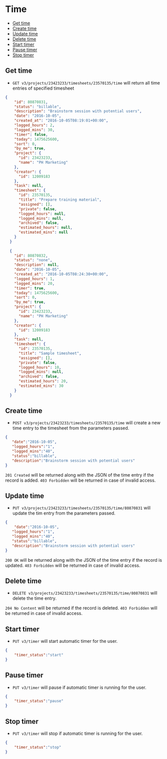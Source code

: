 Time
====================

* [Get time](#get-time) 
* [Create time](#create-time)
* [Update time](#update-time)
* [Delete time](#delete-time)
* [Start timer](#start-timer)
* [Pause timer](#pause-timer)
* [Stop timer](#stop-timer)

Get time
----------------

* `GET v3/projects/23423233/timesheets/23570135/time` will return all time entries of specified timesheet

```json
{
    "id": 80870831,
    "status": "billable",
    "description": "Brainstorm session with potential users",
    "date": "2016-10-05",
    "created_at": "2016-10-05T08:19:01+00:00",
    "logged_hours": 2,
    "logged_mins": 30,
    "timer": false,
    "today": 1475625600,
    "sort": 0,
    "by_me": true,
    "project": {
      "id": 23423233,
      "name": "PH Marketing"
    },
    "creator": {
      "id": 12009183
    },
    "task": null,
    "timesheet": {
      "id": 23570135,
      "title": "Prepare training material",
      "assigned": [],
      "private": false,
      "logged_hours": null,
      "logged_mins": null,
      "archived": false,
      "estimated_hours": null,
      "estimated_mins": null
    }
  }
  
  {
    "id": 80870832,
    "status": "none",
    "description": null,
    "date": "2016-10-05",
    "created_at": "2016-10-05T08:24:30+00:00",
    "logged_hours": 1,
    "logged_mins": 20,
    "timer": true,
    "today": 1475625600,
    "sort": 0,
    "by_me": true,
    "project": {
      "id": 23423233,
      "name": "PH Marketing"
    },
    "creator": {
      "id": 12009183
    },
    "task": null,
    "timesheet": {
      "id": 23570135,
      "title": "Sample timesheet",
      "assigned": [],
      "private": false,
      "logged_hours": 10,
      "logged_mins": null,
      "archived": false,
      "estimated_hours": 20,
      "estimated_mins": 30
    }
  }
```

Create time
----------------

* `POST v3/projects/23423233/timesheets/23570135/time` will create a new time entry to the timesheet from the parameters passed. 

```json
{
   "date":"2016-10-05",
   "logged_hours":"1",
   "logged_mins":"40",
   "status":"billable",
   "description":"Brainstorm session with potential users"
}
```

`201 Created` will be returned along with the JSON of the time entry if the record is added. `403 Forbidden` will be returned in case of invalid access.

Update time
----------------

* `PUT v3/projects/23423233/timesheets/23570135/time/80870831` will update the tim entry from the parameters passed.

```json
{
	"date":"2016-10-05",
   "logged_hours":"1",
   "logged_mins":"40",
   "status":"billable",
   "description":"Brainstorm session with potential users"
}
```

`200 OK` will be returned along with the JSON of the time entry if the record is updated. `403 Forbidden` will be returned in case of invalid access.

Delete time
----------------

* `DELETE v3/projects/23423233/timesheets/23570135/time/80870831` will delete the time entry.

`204 No Content` will be returned if the record is deleted. `403 Forbidden` will be returned in case of invalid access.


Start timer
----------------

* `PUT v3/timer` will start automatic timer for the user.

```json
{
	"timer_status":"start"
}
```


Pause timer
----------------

* `PUT v3/timer` will pause if automatic timer is running for the user.

```json
{
	"timer_status":"pause"
}
```


Stop timer
----------------

* `PUT v3/timer` will stop if automatic timer is running for the user.

```json
{
	"timer_status":"stop"
}
```
